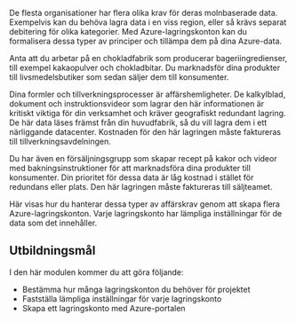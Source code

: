 De flesta organisationer har flera olika krav för deras molnbaserade data. Exempelvis kan du behöva lagra data i en viss region, eller så krävs separat debitering för olika kategorier. Med Azure-lagringskonton kan du formalisera dessa typer av principer och tillämpa dem på dina Azure-data.

Anta att du arbetar på en chokladfabrik som producerar bageriingredienser, till exempel kakaopulver och chokladbitar. Du marknadsför dina produkter till livsmedelsbutiker som sedan säljer dem till konsumenter.

Dina formler och tillverkningsprocesser är affärshemligheter. De kalkylblad, dokument och instruktionsvideor som lagrar den här informationen är kritiskt viktiga för din verksamhet och kräver geografiskt redundant lagring. De här data läses främst från din huvudfabrik, så du vill lagra dem i ett närliggande datacenter. Kostnaden för den här lagringen måste faktureras till tillverkningsavdelningen.

Du har även en försäljningsgrupp som skapar recept på kakor och videor med bakningsinstruktioner för att marknadsföra dina produkter till konsumenter. Din prioritet för dessa data är låg kostnad i stället för redundans eller plats. Den här lagringen måste faktureras till säljteamet.

Här visas hur du hanterar dessa typer av affärskrav genom att skapa flera Azure-lagringskonton. Varje lagringskonto har lämpliga inställningar för de data som det innehåller.

## <a name="learning-objectives"></a>Utbildningsmål

I den här modulen kommer du att göra följande:
 - Bestämma hur många lagringskonton du behöver för projektet
 - Fastställa lämpliga inställningar för varje lagringskonto
 - Skapa ett lagringskonto med Azure-portalen